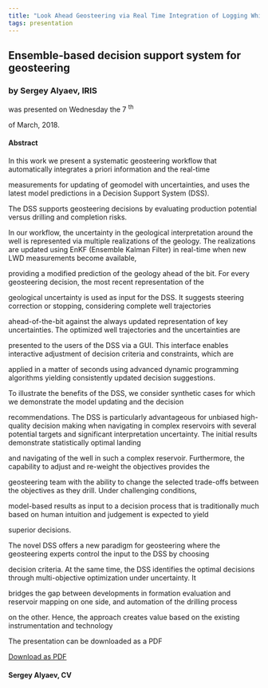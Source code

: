 ```yaml
---
title: "Look Ahead Geosteering via Real Time Integration of Logging While Drilling Measurements with Surface Seismic (Sergey Alyaev, IRIS)"
tags: presentation 
---
```



		
<h2>
Ensemble-based decision support system for geosteering
</h2>

 



		
<h3>
by Sergey Alyaev, IRIS
</h3>

 



 
<p>
was presented on Wednesday the 7
<sup>
th
</sup>

 of March, 2018.
</p>

	



<h4>
Abstract
</h4>



<p>
In this work we present a systematic geosteering workflow that automatically integrates a priori information and the real-time

measurements for updating of geomodel with uncertainties, and uses the latest model predictions in a Decision Support System (DSS).

The DSS supports geosteering decisions by evaluating production potential versus drilling and completion risks.

</p>

<p>


In our workflow, the uncertainty in the geological interpretation around the well is represented via multiple realizations of the geology. The realizations are updated using EnKF (Ensemble Kalman Filter) in real-time when new LWD measurements become available,

providing a modified prediction of the geology ahead of the bit. For every geosteering decision, the most recent representation of the

geological uncertainty is used as input for the DSS. It suggests steering correction or stopping, considering complete well trajectories

ahead-of-the-bit against the always updated representation of key uncertainties. The optimized well trajectories and the uncertainties are

presented to the users of the DSS via a GUI. This interface enables interactive adjustment of decision criteria and constraints, which are

applied in a matter of seconds using advanced dynamic programming algorithms yielding consistently updated decision suggestions.

</p>

<p>


To illustrate the benefits of the DSS, we consider synthetic cases for which we demonstrate the model updating and the decision

recommendations. The DSS is particularly advantageous for unbiased high-quality decision making when navigating in complex reservoirs with several potential targets and significant interpretation uncertainty. The initial results demonstrate statistically optimal landing

and navigating of the well in such a complex reservoir. Furthermore, the capability to adjust and re-weight the objectives provides the

geosteering team with the ability to change the selected trade-offs between the objectives as they drill. Under challenging conditions,

model-based results as input to a decision process that is traditionally much based on human intuition and judgement is expected to yield

superior decisions.

</p>

<p>


The novel DSS offers a new paradigm for geosteering where the geosteering experts control the input to the DSS by choosing

decision criteria. At the same time, the DSS identifies the optimal decisions through multi-objective optimization under uncertainty. It

bridges the gap between developments in formation evaluation and reservoir mapping on one side, and automation of the drilling process

on the other. Hence, the approach creates value based on the existing instrumentation and technology

</p>

   

            
<p>
The presentation can be downloaded as a PDF
</p>



     
<a class="btn btn-info" href="/assets/archive/presentationNFES.pdf">
Download as PDF
</a>



 
<h4>
Sergey Alyaev, CV
</h4>



<p>
</p>



